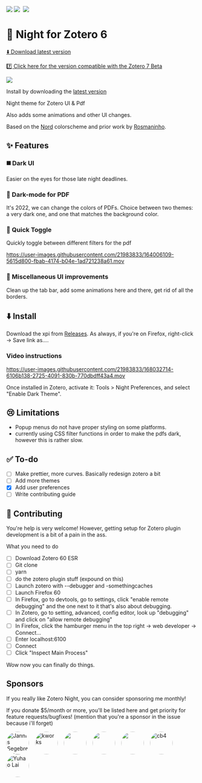 [![](https://img.shields.io/badge/%E2%AC%87-download-brightgreen)](https://github.com/tefkah/zotero-night/releases/latest/download/night.xpi) ![](https://img.shields.io/github/v/release/tefkah/zotero-night?label=version) ![]() ![](https://img.shields.io/github/downloads/tefkah/zotero-night/latest/total?color=blue) 
# 🌌 Night for Zotero 6

[⬇️ Download latest version](https://github.com/tefkah/zotero-night/releases/latest/download/night.xpi)

[7️⃣ Click here for the version compatible with the Zotero 7 Beta](https://github.com/tefkah/zotero-night/tree/zotero-7)

![](./IMG-20220419-WA0000.jpg)

Install by downloading the [latest version](https://github.com/ThomasFKJorna/zotero-night/releases/latest)

Night theme for Zotero UI &amp; Pdf

Also adds some animations and other UI changes.

Based on the [Nord](https://github.com/arcticicestudio/nord) colorscheme and prior work by [Rosmaninho](https://github.com/Rosmaninho/Zotero-Dark-Theme).

## ✨ Features

### ◼️ Dark UI

Easier on the eyes for those late night deadlines.

### 🌚 Dark-mode for PDF

It's 2022, we can change the colors of PDFs.
Choice between two themes: a very dark one, and one that matches the background color.

### 🔁 Quick Toggle

Quickly toggle between different filters for the pdf

https://user-images.githubusercontent.com/21983833/164006109-5615d800-fbab-4174-b04e-1ad721238a61.mov

### 🌊 Miscellaneous UI improvements

Clean up the tab bar, add some animations here and there, get rid of all the borders.

## ⬇️ Install

Download the xpi from [Releases](https://github.com/ThomasFKJorna/zotero-night/releases). As always, if you're on Firefox, right-click -> Save link as....

### Video instructions

https://user-images.githubusercontent.com/21983833/168032714-6106b138-2725-4091-830b-770dbdff43a4.mov

Once installed in Zotero, activate it: Tools > Night Preferences, and select "Enable Dark Theme".

## 😢 Limitations

- Popup menus do not have proper styling on some platforms.
- currently using CSS filter functions in order to make the pdfs dark, however this is rather slow. 


## ✅ To-do
- [ ] Make prettier, more curves. Basically redesign zotero a bit
- [ ] Add more themes
- [x] Add user preferences
- [ ] Write contributing guide

## 💪 Contributing

You're help is very welcome!
However, getting setup for Zotero plugin development is a bit of a pain in the ass.

What you need to do

- [ ] Download Zotero 60 ESR
- [ ] Git clone
- [ ] yarn
- [ ] do the zotero plugin stuff (expound on this)
- [ ] Launch zotero with --debugger and -somethingcaches
- [ ] Launch Firefox 60
- [ ] In Firefox, go to devtools, go to settings, click "enable remote debugging" and the one next to it that's also about debugging.
- [ ] In Zotero, go to setting, advanced, config editor, look up "debugging" and click on "allow remote debugging"
- [ ] In Firefox, click the hamburger menu in the top right -> web developer -> Connect...
- [ ] Enter localhost:6100
- [ ] Connect
- [ ] Click "Inspect Main Process"

Wow now you can finally do things.


## Sponsors

If you really like Zotero Night, you can consider sponsoring me monthly! 

If you donate $5/month or more, you'll be listed here and get priority for feature requests/bugfixes! (mention that you're a sponsor in the issue because i'll forget)

<!-- sponsors --><a href="https://github.com/queitsch"><img src="https://github.com/queitsch.png" style="border-radius: 50%; margin-right: 1rem" width="60px" alt="Jannis Segebrecht" /></a><a href="https://github.com/kohlsudduth"><img src="https://github.com/kohlsudduth.png" style="border-radius: 50%; margin-right: 1rem" width="60px" alt="kworks" /></a><a href="https://github.com/vg-1414"><img src="https://github.com/vg-1414.png" style="border-radius: 50%; margin-right: 1rem" width="60px" alt="" /></a><a href="https://github.com/eunosm3"><img src="https://github.com/eunosm3.png" style="border-radius: 50%; margin-right: 1rem" width="60px" alt="" /></a><a href="https://github.com/7homR"><img src="https://github.com/7homR.png" style="border-radius: 50%; margin-right: 1rem" width="60px" alt="" /></a><a href="https://github.com/cb4"><img src="https://github.com/cb4.png" style="border-radius: 50%; margin-right: 1rem" width="60px" alt="cb4" /></a><a href="https://github.com/laiyuhaogz"><img src="https://github.com/laiyuhaogz.png" style="border-radius: 50%; margin-right: 1rem" width="60px" alt="Yuhao Lai" /></a><!-- sponsors -->
